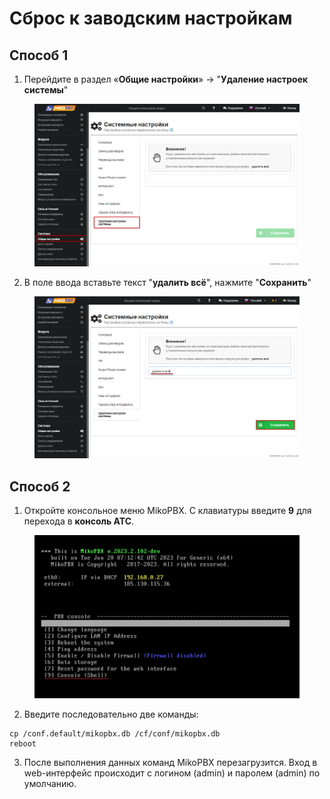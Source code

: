 # Сброс к заводским настройкам

## Способ 1

1. Перейдите в раздел «**Общие настройки**» -> "**Удаление настроек системы**"

<figure><img src="../../.gitbook/assets/1 (43).png" alt=""><figcaption></figcaption></figure>

2. В поле ввода вставьте текст "**удалить всё**", нажмите "**Сохранить**"

<figure><img src="../../.gitbook/assets/2 (8).png" alt=""><figcaption></figcaption></figure>

## Способ 2

1. Откройте консольное меню MikoPBX. С клавиатуры введите **9** для перехода в **консоль АТС**.

<figure><img src="../../.gitbook/assets/3 (7).png" alt=""><figcaption></figcaption></figure>

2. Введите последовательно две команды:

```
cp /conf.default/mikopbx.db /cf/conf/mikopbx.db
reboot
```

3. После выполнения данных команд MikoPBX перезагрузится. Вход в web-интерфейс происходит с логином (admin) и паролем (admin) по умолчанию.
